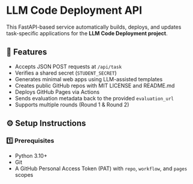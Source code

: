 # LLM Code Deployment API

This FastAPI-based service automatically builds, deploys, and updates task-specific applications for the **LLM Code Deployment project**.

## 🧩 Features

- Accepts JSON POST requests at `/api/task`
- Verifies a shared secret (`STUDENT_SECRET`)
- Generates minimal web apps using LLM-assisted templates
- Creates public GitHub repos with MIT LICENSE and README.md
- Deploys GitHub Pages via Actions
- Sends evaluation metadata back to the provided `evaluation_url`
- Supports multiple rounds (Round 1 & Round 2)

## ⚙️ Setup Instructions

### 1️⃣ Prerequisites
- Python 3.10+
- Git
- A GitHub Personal Access Token (PAT) with `repo`, `workflow`, and `pages` scopes